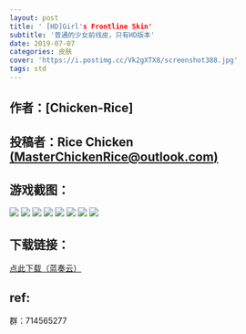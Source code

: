 ```yaml
---
layout: post
title: ' [HD]Girl's Frontline Skin'
subtitle: '普通的少女前线皮，只有HD版本'
date: 2019-07-07
categories: 皮肤
cover: 'https://i.postimg.cc/Vk2gXTX8/screenshot388.jpg'
tags: std
---
```


## 作者：[Chicken-Rice]

## 投稿者：Rice Chicken [(MasterChickenRice@outlook.com)](mailto:MasterChickenRice@outlook.com)

## 游戏截图：

<img src="https://i.postimg.cc/59msDsWB/screenshot385.jpg">

<img src="https://i.postimg.cc/PrrSH1dB/screenshot386.jpg">

<img src="https://i.postimg.cc/mgPVzRzj/screenshot387.jpg">

<img src="https://i.postimg.cc/Vk2gXTX8/screenshot388.jpg">

<img src="https://i.postimg.cc/mrMwjwSF/screenshot389.jpg">

<img src="https://i.postimg.cc/ydHTbZfp/screenshot390.jpg">

<img src="https://i.postimg.cc/br6HrFq4/screenshot391.jpg">

<img src="https://i.postimg.cc/bNB9jMCt/screenshot392.jpg">

## 下载链接：

[点此下载（蓝奏云）](https://www.lanzous.com/i4vpflg)

## ref:

群：714565277